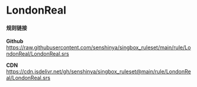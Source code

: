 # LondonReal

#### 规则链接

**Github**
https://raw.githubusercontent.com/senshinya/singbox_ruleset/main/rule/LondonReal/LondonReal.srs

**CDN**
https://cdn.jsdelivr.net/gh/senshinya/singbox_ruleset@main/rule/LondonReal/LondonReal.srs